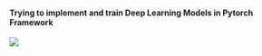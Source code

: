 #### Trying to implement and train Deep Learning Models in Pytorch Framework

![](https://imgflip.com/gif/47b6rr)
